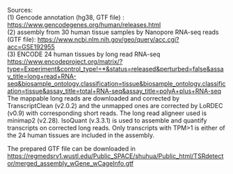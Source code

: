Sources:</br>
(1) Gencode annotation (hg38, GTF file) : https://www.gencodegenes.org/human/releases.html</br>
(2) assembly from 30 human tissue samples by Nanopore RNA-seq reads (GTF file): https://www.ncbi.nlm.nih.gov/geo/query/acc.cgi?acc=GSE192955</br>
(3) ENCODE 24 human tissues by long read RNA-seq https://www.encodeproject.org/matrix/?type=Experiment&control_type!=*&status=released&perturbed=false&assay_title=long+read+RNA-seq&biosample_ontology.classification=tissue&biosample_ontology.classification=tissue&assay_title=total+RNA-seq&assay_title=polyA+plus+RNA-seq The mappable long reads are downloaded and corrected by TranscriptClean (v2.0.2) and the unmapped ones are corrected by LoRDEC (v0.9) with corresponding short reads. The long read aligneer used is minimap2 (v2.28). IsoQuant (v.3.3.1) is used to assemble and quantify transcripts on corrected long reads. Only transcripts with TPM>1 is either of the 24 human tissues are included in the assembly.</br>

The prepared GTF file can be downloaded in </br> https://regmedsrv1.wustl.edu/Public_SPACE/shuhua/Public_html/TSRdetector/merged_assembly_wGene_wCageInfo.gtf </br>
